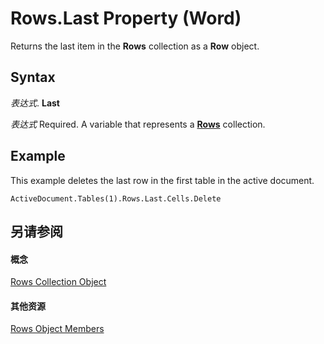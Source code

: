 
# Rows.Last Property (Word)

Returns the last item in the  **Rows** collection as a **Row** object.


## Syntax

 _表达式_. **Last**

 _表达式_ Required. A variable that represents a **[Rows](cd83d0ef-f743-1886-54de-497017c5f542.md)** collection.


## Example

This example deletes the last row in the first table in the active document.


```
ActiveDocument.Tables(1).Rows.Last.Cells.Delete
```


## 另请参阅


#### 概念


[Rows Collection Object](cd83d0ef-f743-1886-54de-497017c5f542.md)
#### 其他资源


[Rows Object Members](http://msdn.microsoft.com/library/161b0ab1-9763-3095-9152-07d6536c0fa4%28Office.15%29.aspx)